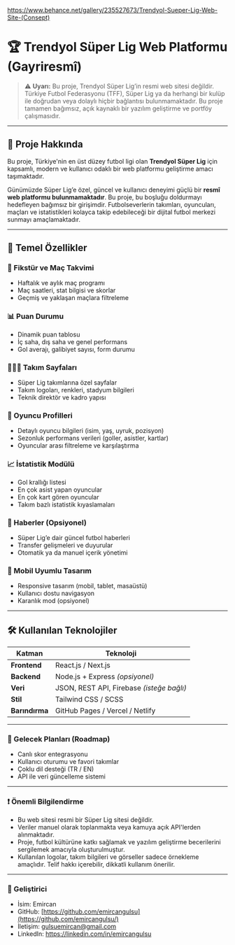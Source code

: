 https://www.behance.net/gallery/235527673/Trendyol-Sueper-Lig-Web-Site-(Consept)

# 🏆 Trendyol Süper Lig Web Platformu (Gayriresmî)

> ⚠️ **Uyarı:** Bu proje, Trendyol Süper Lig’in resmi web sitesi değildir. Türkiye Futbol Federasyonu (TFF), Süper Lig ya da herhangi bir kulüp ile doğrudan veya dolaylı hiçbir bağlantısı bulunmamaktadır. Bu proje tamamen bağımsız, açık kaynaklı bir yazılım geliştirme ve portföy çalışmasıdır.

---

## 📌 Proje Hakkında

Bu proje, Türkiye'nin en üst düzey futbol ligi olan **Trendyol Süper Lig** için kapsamlı, modern ve kullanıcı odaklı bir web platformu geliştirme amacı taşımaktadır.

Günümüzde Süper Lig’e özel, güncel ve kullanıcı deneyimi güçlü bir **resmî web platformu bulunmamaktadır**. Bu proje, bu boşluğu doldurmayı hedefleyen bağımsız bir girişimdir. Futbolseverlerin takımları, oyuncuları, maçları ve istatistikleri kolayca takip edebileceği bir dijital futbol merkezi sunmayı amaçlamaktadır.

---

## 🎯 Temel Özellikler

### 📅 Fikstür ve Maç Takvimi
- Haftalık ve aylık maç programı
- Maç saatleri, stat bilgisi ve skorlar
- Geçmiş ve yaklaşan maçlara filtreleme

### 📊 Puan Durumu
- Dinamik puan tablosu
- İç saha, dış saha ve genel performans
- Gol averajı, galibiyet sayısı, form durumu

### 🧑‍🤝‍🧑 Takım Sayfaları
- Süper Lig takımlarına özel sayfalar
- Takım logoları, renkleri, stadyum bilgileri
- Teknik direktör ve kadro yapısı

### 🧍 Oyuncu Profilleri
- Detaylı oyuncu bilgileri (isim, yaş, uyruk, pozisyon)
- Sezonluk performans verileri (goller, asistler, kartlar)
- Oyuncular arası filtreleme ve karşılaştırma

### 📈 İstatistik Modülü
- Gol krallığı listesi
- En çok asist yapan oyuncular
- En çok kart gören oyuncular
- Takım bazlı istatistik kıyaslamaları

### 📰 Haberler (Opsiyonel)
- Süper Lig’e dair güncel futbol haberleri
- Transfer gelişmeleri ve duyurular
- Otomatik ya da manuel içerik yönetimi

### 📱 Mobil Uyumlu Tasarım
- Responsive tasarım (mobil, tablet, masaüstü)
- Kullanıcı dostu navigasyon
- Karanlık mod (opsiyonel)

---

## 🛠️ Kullanılan Teknolojiler

| Katman       | Teknoloji             |
|--------------|------------------------|
| **Frontend** | React.js / Next.js     |
| **Backend**  | Node.js + Express *(opsiyonel)* |
| **Veri**     | JSON, REST API, Firebase *(isteğe bağlı)* |
| **Stil**     | Tailwind CSS / SCSS   |
| **Barındırma**| GitHub Pages / Vercel / Netlify |

---

### 🔮 Gelecek Planları (Roadmap)
 - Canlı skor entegrasyonu
 - Kullanıcı oturumu ve favori takımlar
 - Çoklu dil desteği (TR / EN)
 - API ile veri güncelleme sistemi

---

### ❗ Önemli Bilgilendirme
 - Bu web sitesi resmi bir Süper Lig sitesi değildir.
 - Veriler manuel olarak toplanmakta veya kamuya açık API'lerden alınmaktadır.
 - Proje, futbol kültürüne katkı sağlamak ve yazılım geliştirme becerilerini sergilemek amacıyla oluşturulmuştur.
 - Kullanılan logolar, takım bilgileri ve görseller sadece örnekleme amaçlıdır. Telif hakkı içerebilir, dikkatli kullanım önerilir.

---

### 👤 Geliştirici
 - İsim: Emircan
 - GitHub: [https://github.com/emircangulsu](https://github.com/emircangulsu/)
 - İletişim: gulsuemircan@gmail.com
 - LinkedIn: https://linkedin.com/in/emircangulsu
